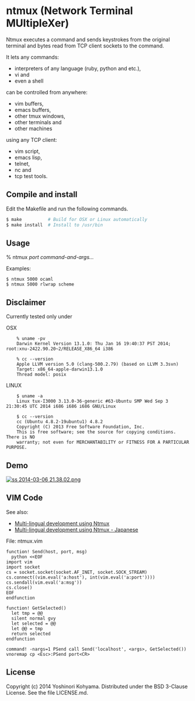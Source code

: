 # ntmux (Network Terminal MUltipleXer)

Ntmux executes a command and sends keystrokes from the original terminal and bytes read from TCP client sockets to the command.

It lets any commands:

* interpreters of any language (ruby, python and etc.),
* vi and
* even a shell

can be controlled from anywhere:

* vim buffers,
* emacs buffers,
* other tmux windows,
* other terminals and
* other machines

using any TCP client:

* vim script,
* emacs lisp,
* telnet,
* nc and
* tcp test tools.

## Compile and install

Edit the Makefile and run the following commands.
    
```bash
$ make          # Build for OSX or Linux automatically
$ make install  # Install to /usr/bin
```

## Usage

% ntmux *port* *command-and-args...*

Examples:
```
$ ntmux 5000 ocaml
$ ntmux 5000 rlwrap scheme
```

## Disclaimer

Currently tested only under

OSX

```
    % uname -pv
    Darwin Kernel Version 13.1.0: Thu Jan 16 19:40:37 PST 2014; root:xnu-2422.90.20~2/RELEASE_X86_64 i386
    
    % cc --version
    Apple LLVM version 5.0 (clang-500.2.79) (based on LLVM 3.3svn)
    Target: x86_64-apple-darwin13.1.0
    Thread model: posix
```

LINUX

```
    $ uname -a
    Linux tux-I3000 3.13.0-36-generic #63-Ubuntu SMP Wed Sep 3 21:30:45 UTC 2014 i686 i686 i686 GNU/Linux
    
    $ cc --version
    cc (Ubuntu 4.8.2-19ubuntu1) 4.8.2
    Copyright (C) 2013 Free Software Foundation, Inc.
    This is free software; see the source for copying conditions.  There is NO
    warranty; not even for MERCHANTABILITY or FITNESS FOR A PARTICULAR PURPOSE.
```

## Demo

<a href="https://www.youtube.com/watch?v=dKNr3rk58YI">![ss 2014-03-06 21.38.02.png](https://qiita-image-store.s3.amazonaws.com/0/12593/20ebc62f-a085-d708-143b-c49fde705802.png "ss 2014-03-06 21.38.02.png")</a>


## VIM Code

See also: 

* [Multi-lingual development using Ntmux](https://translate.google.com/translate?sl=ja&tl=en&js=y&prev=_t&hl=en&ie=UTF-8&u=http%3A%2F%2Fqiita.com%2Fkohyama%2Fitems%2Fd2399fd1d58cd8aec72a&edit-text=)
* [Multi-lingual development using Ntmux - Japanese](http://qiita.com/kohyama/items/d2399fd1d58cd8aec72a)

File: ntmux.vim

```vim
function! Send(host, port, msg)
  python <<EOF
import vim
import socket
cs = socket.socket(socket.AF_INET, socket.SOCK_STREAM)
cs.connect((vim.eval('a:host'), int(vim.eval('a:port'))))
cs.sendall(vim.eval('a:msg'))
cs.close()
EOF
endfunction

function! GetSelected()
  let tmp = @@
  silent normal gvy
  let selected = @@
  let @@ = tmp
  return selected
endfunction

command! -nargs=1 PSend call Send('localhost', <args>, GetSelected())
vnoremap cp <Esc>:PSend port<CR>
```

## License

Copyright (c) 2014 Yoshinori Kohyama.  Distributed under the BSD 3-Clause License.  See the file LICENSE.md.

